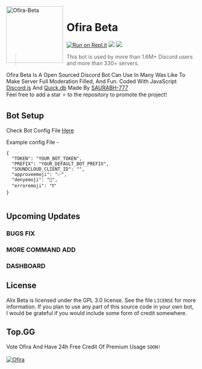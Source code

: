 <img width="150" height="150" align="left" style="float: left; margin: 0 10px 0 0;" alt="Ofira-Beta" src="https://images-ext-1.discordapp.net/external/UXYoaph9GQBPx4pCo3zbjQ390o5UIZLA0sWSfSpJt0I/%3Fsize%3D256/https/cdn.discordapp.com/avatars/818570692847992902/cfc4fad10cd49c434e838b98fd85e9c6.png">  

# Ofira Beta

[![Run on Repl.it](https://repl.it/badge/github/SAURABH-777/ofira-beta)](https://repl.it/github/SAURABH-777/ofira-beta)
[![](https://top.gg/api/widget/status/818570692847992902.svg)](https://top.gg/bot/818570692847992902/vote)
[![](https://img.shields.io/badge/discord.js-v12.0.0--dev-blue.svg?logo=npm)](https://github.com/discordjs)

> This bot is used by more than 1.6M+ Discord users and more than 330+ servers.

Ofira Beta Is A Open Sourced Discord Bot Can Use In Many Was Like To Make Server Full Moderation Filled, And Fun. Coded With JavaScript [Discord.js](https://discord.js.org) And [Quick.db](https://quickdb.js.org/) Made By [SAURABH-777](https://github.com/SAURABH-777/)
<br> Feel free to add a star ⭐ to the repository to promote the project!

## Bot Setup

Check Bot Config File [Here](https://github.com/SAURABH-777/ofira-beta/blob/main/config.json)

Example config File - 
```
{
  "TOKEN": "YOUR_BOT_TOKEN",
  "PREFIX": "YOUR_DEFAULT_BOT_PREFIX",
  "SOUNDCLOUD_CLIENT_ID": "",
  "approveemoji": "✅",
  "denyemoji": "🚫",
  "erroremoji": "️❗"
}


```

## Upcoming Updates

### BUGS FIX
### MORE COMMAND ADD
### DASHBOARD



## License

Alix Beta is licensed under the GPL 3.0 license. See the file `LICENSE` for more information. If you plan to use any part of this source code in your own bot, I would be grateful if you would include some form of credit somewhere.


## Top.GG 

Vote Ofira And Have 24h Free Credit Of Premium Usage `SOON!`<br><br>
<a href="https://top.gg/bot/818570692847992902" >
  <img src="https://top.gg/api/widget/818570692847992902.svg" alt="Ofira" />
</a>
